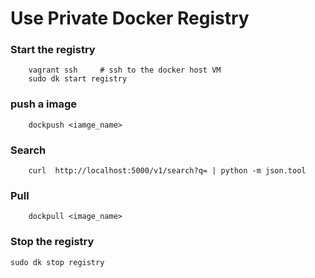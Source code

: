 Use Private Docker Registry
================================

### Start the registry

		vagrant ssh		# ssh to the docker host VM
		sudo dk start registry

### push a image

		dockpush <iamge_name>

### Search

		curl  http://localhost:5000/v1/search?q= | python -m json.tool

### Pull

		dockpull <image_name>


### Stop the registry

	sudo dk stop registry

